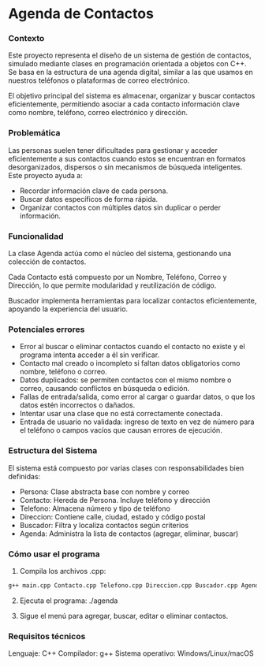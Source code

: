 # Agenda de Contactos

### Contexto
Este proyecto representa el diseño de un sistema de gestión de contactos, simulado mediante clases en programación orientada a objetos con C++. Se basa en la estructura de una agenda digital, similar a las que usamos en nuestros teléfonos o plataformas de correo electrónico.

El objetivo principal del sistema es almacenar, organizar y buscar contactos eficientemente, permitiendo asociar a cada contacto información clave como nombre, teléfono, correo electrónico y dirección.

### Problemática
Las personas suelen tener dificultades para gestionar y acceder eficientemente a sus contactos cuando estos se encuentran en formatos desorganizados, dispersos o sin mecanismos de búsqueda inteligentes.
Este proyecto ayuda a:
- Recordar información clave de cada persona.
- Buscar datos específicos de forma rápida.
- Organizar contactos con múltiples datos sin duplicar o perder información.

### Funcionalidad

La clase Agenda actúa como el núcleo del sistema, gestionando una colección de contactos.

Cada Contacto está compuesto por un Nombre, Teléfono, Correo y Dirección, lo que permite modularidad y reutilización de código.

Buscador implementa herramientas para localizar contactos eficientemente, apoyando la experiencia del usuario.

### Potenciales errores
- Error al buscar o eliminar contactos cuando el contacto no existe y el programa intenta acceder a él sin verificar.
- Contacto mal creado o incompleto si faltan datos obligatorios como nombre, teléfono o correo.
- Datos duplicados: se permiten contactos con el mismo nombre o correo, causando conflictos en búsqueda o edición.
- Fallas de entrada/salida, como error al cargar o guardar datos, o que los datos estén incorrectos o dañados.
- Intentar usar una clase que no está correctamente conectada.
- Entrada de usuario no validada: ingreso de texto en vez de número para el teléfono o campos vacíos que causan errores de ejecución.

### Estructura del Sistema

El sistema está compuesto por varias clases con responsabilidades bien definidas:

- Persona:	Clase abstracta base con nombre y correo
- Contacto:	Hereda de Persona. Incluye teléfono y dirección
- Telefono:	Almacena número y tipo de teléfono
- Direccion:	Contiene calle, ciudad, estado y código postal
- Buscador:	Filtra y localiza contactos según criterios
- Agenda:	Administra la lista de contactos (agregar, eliminar, buscar)

### Cómo usar el programa

1. Compila los archivos .cpp:
```bash
g++ main.cpp Contacto.cpp Telefono.cpp Direccion.cpp Buscador.cpp Agenda.cpp -o agenda
```
2. Ejecuta el programa:
./agenda

3. Sigue el menú para agregar, buscar, editar o eliminar contactos.

### Requisitos técnicos

Lenguaje: C++
Compilador: g++
Sistema operativo: Windows/Linux/macOS

